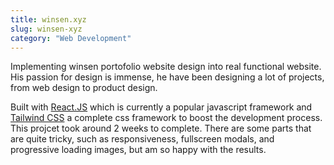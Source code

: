 ```yaml
---
title: winsen.xyz
slug: winsen-xyz
category: "Web Development"
---
```


Implementing winsen portofolio website design into real functional website. His passion for design is immense, he have been designing a lot of projects, from web design to product design.

Built with [React.JS](https://www.reactjs.org) which is currently a popular javascript framework and [Tailwind CSS](https://tailwindcss.com/) a complete css framework to boost the development process. This projcet took around 2 weeks to complete. There are some parts that are quite tricky, such as responsiveness, fullscreen modals, and progressive loading images, but am so happy with the results.
